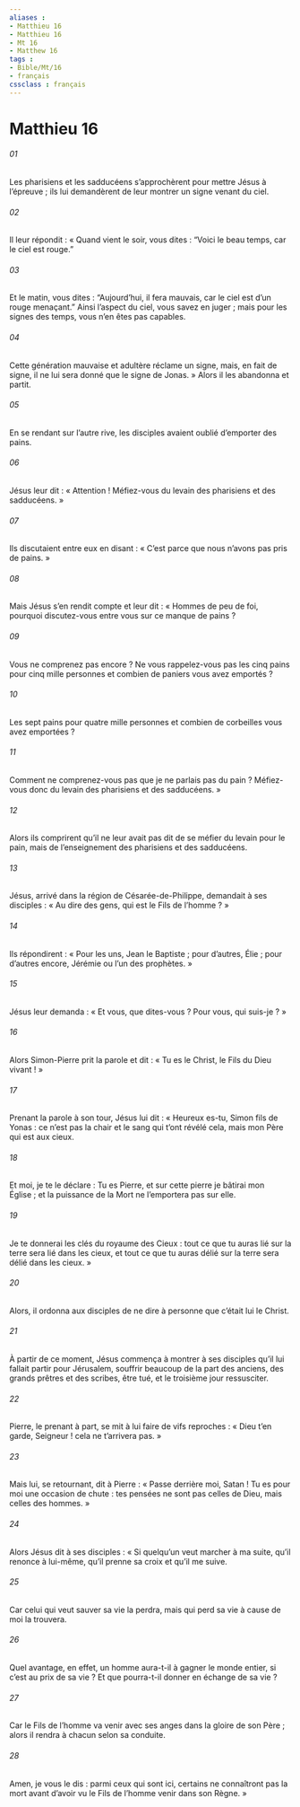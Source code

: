 ```yaml
---
aliases : 
- Matthieu 16
- Matthieu 16
- Mt 16
- Matthew 16
tags : 
- Bible/Mt/16
- français
cssclass : français
---
```


# Matthieu 16

###### 01
Les pharisiens et les sadducéens s’approchèrent pour mettre Jésus à l’épreuve ; ils lui demandèrent de leur montrer un signe venant du ciel.
###### 02
Il leur répondit : « Quand vient le soir, vous dites : “Voici le beau temps, car le ciel est rouge.”
###### 03
Et le matin, vous dites : “Aujourd’hui, il fera mauvais, car le ciel est d’un rouge menaçant.” Ainsi l’aspect du ciel, vous savez en juger ; mais pour les signes des temps, vous n’en êtes pas capables.
###### 04
Cette génération mauvaise et adultère réclame un signe, mais, en fait de signe, il ne lui sera donné que le signe de Jonas. » Alors il les abandonna et partit.
###### 05
En se rendant sur l’autre rive, les disciples avaient oublié d’emporter des pains.
###### 06
Jésus leur dit : « Attention ! Méfiez-vous du levain des pharisiens et des sadducéens. »
###### 07
Ils discutaient entre eux en disant : « C’est parce que nous n’avons pas pris de pains. »
###### 08
Mais Jésus s’en rendit compte et leur dit : « Hommes de peu de foi, pourquoi discutez-vous entre vous sur ce manque de pains ?
###### 09
Vous ne comprenez pas encore ? Ne vous rappelez-vous pas les cinq pains pour cinq mille personnes et combien de paniers vous avez emportés ?
###### 10
Les sept pains pour quatre mille personnes et combien de corbeilles vous avez emportées ?
###### 11
Comment ne comprenez-vous pas que je ne parlais pas du pain ? Méfiez-vous donc du levain des pharisiens et des sadducéens. »
###### 12
Alors ils comprirent qu’il ne leur avait pas dit de se méfier du levain pour le pain, mais de l’enseignement des pharisiens et des sadducéens.
###### 13
Jésus, arrivé dans la région de Césarée-de-Philippe, demandait à ses disciples : « Au dire des gens, qui est le Fils de l’homme ? »
###### 14
Ils répondirent : « Pour les uns, Jean le Baptiste ; pour d’autres, Élie ; pour d’autres encore, Jérémie ou l’un des prophètes. »
###### 15
Jésus leur demanda : « Et vous, que dites-vous ? Pour vous, qui suis-je ? »
###### 16
Alors Simon-Pierre prit la parole et dit : « Tu es le Christ, le Fils du Dieu vivant ! »
###### 17
Prenant la parole à son tour, Jésus lui dit : « Heureux es-tu, Simon fils de Yonas : ce n’est pas la chair et le sang qui t’ont révélé cela, mais mon Père qui est aux cieux.
###### 18
Et moi, je te le déclare : Tu es Pierre, et sur cette pierre je bâtirai mon Église ; et la puissance de la Mort ne l’emportera pas sur elle.
###### 19
Je te donnerai les clés du royaume des Cieux : tout ce que tu auras lié sur la terre sera lié dans les cieux, et tout ce que tu auras délié sur la terre sera délié dans les cieux. »
###### 20
Alors, il ordonna aux disciples de ne dire à personne que c’était lui le Christ.
###### 21
À partir de ce moment, Jésus commença à montrer à ses disciples qu’il lui fallait partir pour Jérusalem, souffrir beaucoup de la part des anciens, des grands prêtres et des scribes, être tué, et le troisième jour ressusciter.
###### 22
Pierre, le prenant à part, se mit à lui faire de vifs reproches : « Dieu t’en garde, Seigneur ! cela ne t’arrivera pas. »
###### 23
Mais lui, se retournant, dit à Pierre : « Passe derrière moi, Satan ! Tu es pour moi une occasion de chute : tes pensées ne sont pas celles de Dieu, mais celles des hommes. »
###### 24
Alors Jésus dit à ses disciples : « Si quelqu’un veut marcher à ma suite, qu’il renonce à lui-même, qu’il prenne sa croix et qu’il me suive.
###### 25
Car celui qui veut sauver sa vie la perdra, mais qui perd sa vie à cause de moi la trouvera.
###### 26
Quel avantage, en effet, un homme aura-t-il à gagner le monde entier, si c’est au prix de sa vie ? Et que pourra-t-il donner en échange de sa vie ?
###### 27
Car le Fils de l’homme va venir avec ses anges dans la gloire de son Père ; alors il rendra à chacun selon sa conduite.
###### 28
Amen, je vous le dis : parmi ceux qui sont ici, certains ne connaîtront pas la mort avant d’avoir vu le Fils de l’homme venir dans son Règne. »
